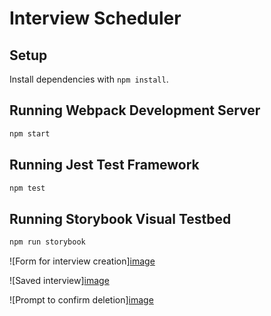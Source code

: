 # Interview Scheduler

## Setup

Install dependencies with `npm install`.

## Running Webpack Development Server

```sh
npm start
```

## Running Jest Test Framework

```sh
npm test
```

## Running Storybook Visual Testbed

```sh
npm run storybook
```

![Form for interview creation][image](https://user-images.githubusercontent.com/116857221/213377049-531cfd76-f8fe-4ab4-8f88-c34e244041d7.png)

![Saved interview][image](https://user-images.githubusercontent.com/116857221/213377247-de748483-d5ec-453a-9bd5-0a681d08cf53.png)

![Prompt to confirm deletion][image](https://user-images.githubusercontent.com/116857221/213377420-35ec5e1a-56cc-49cd-b761-1a2806f7f355.png)
